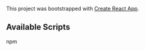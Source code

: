 This project was bootstrapped with [Create React App](https://github.com/facebook/create-react-app).

## Available Scripts

npm